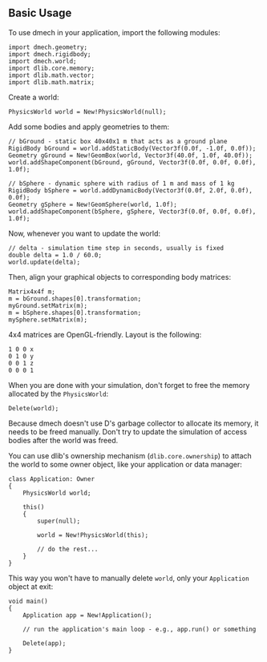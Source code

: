 Basic Usage
-----------

To use dmech in your application, import the following modules:

    import dmech.geometry;
    import dmech.rigidbody;
    import dmech.world;
    import dlib.core.memory;
    import dlib.math.vector;
    import dlib.math.matrix;

Create a world:

    PhysicsWorld world = New!PhysicsWorld(null);

Add some bodies and apply geometries to them:

    // bGround - static box 40x40x1 m that acts as a ground plane
    RigidBody bGround = world.addStaticBody(Vector3f(0.0f, -1.0f, 0.0f));
    Geometry gGround = New!GeomBox(world, Vector3f(40.0f, 1.0f, 40.0f));
    world.addShapeComponent(bGround, gGround, Vector3f(0.0f, 0.0f, 0.0f), 1.0f);

    // bSphere - dynamic sphere with radius of 1 m and mass of 1 kg 
    RigidBody bSphere = world.addDynamicBody(Vector3f(0.0f, 2.0f, 0.0f), 0.0f);
    Geometry gSphere = New!GeomSphere(world, 1.0f);
    world.addShapeComponent(bSphere, gSphere, Vector3f(0.0f, 0.0f, 0.0f), 1.0f);

Now, whenever you want to update the world:

    // delta - simulation time step in seconds, usually is fixed
    double delta = 1.0 / 60.0;
    world.update(delta);

Then, align your graphical objects to corresponding body matrices:

    Matrix4x4f m;
    m = bGround.shapes[0].transformation;
    myGround.setMatrix(m);
    m = bSphere.shapes[0].transformation;
    mySphere.setMatrix(m);

4x4 matrices are OpenGL-friendly. Layout is the following:

    1 0 0 x
    0 1 0 y
    0 0 1 z
    0 0 0 1
    
When you are done with your simulation, don't forget to free the memory allocated by the `PhysicsWorld`:

    Delete(world);
    
Because dmech doesn't use D's garbage collector to allocate its memory, it needs to be freed manually. Don't try to update the simulation of access bodies after the world was freed. 

You can use dlib's ownership mechanism (`dlib.core.ownership`) to attach the world to some owner object, like your application or data manager:

    class Application: Owner
    {
        PhysicsWorld world;

        this()
        {
            super(null);

            world = New!PhysicsWorld(this);

            // do the rest...
        }
    }

This way you won't have to manually delete `world`, only your `Application` object at exit:

    void main()
    {
        Application app = New!Application();

        // run the application's main loop - e.g., app.run() or something

        Delete(app);
    }

